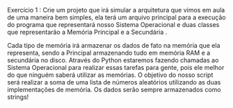 
Exercício 1 : Crie um projeto que irá simular a arquitetura que vimos em aula de uma maneira bem simples, ela terá um arquivo principal para a execução do programa que representará nosso Sistema Operacional e duas classes que representarão a Memória Principal e a Secundária .

Cada tipo de memória irá armazenar os dados de fato na memória que ela representa, sendo a Principal armazenando tudo em memória RAM e a secundária no disco. Através do Python estaremos fazendo chamadas ao Sistema Operacional para realizar essas tarefas para gente, pois ele melhor do que ninguém saberá utilizar as memórias. O objetivo do nosso script será realizar a soma de uma lista de números aleatórios utilizando as duas implementações de memória. Os dados serão sempre armazenados como strings!
